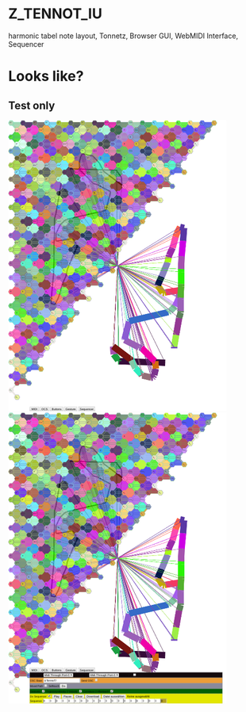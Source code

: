 # Z_TENNOT_IU
harmonic tabel note layout, Tonnetz, Browser GUI, WebMIDI Interface, Sequencer

# Looks like?
## Test only
![](a1.png?raw=true)
![](a4.png?raw=true)
